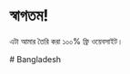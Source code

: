 <!DOCTYPE html>
<html lang="bn">
<head>
  <meta charset="UTF-8">
  <title>আমার ফ্রি ওয়েবসাইট</title>
</head>
<body>
  <h1>স্বাগতম!</h1>
  <p>এটা আমার তৈরি করা ১০০% ফ্রি ওয়েবসাইট।</p>
</body>
</html>
# Bangladesh
